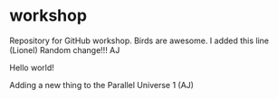 # workshop
Repository for GitHub workshop. Birds are awesome. I added this line (Lionel)
Random change!!! AJ

Hello world!

Adding a new thing to the Parallel Universe 1 (AJ)